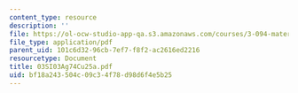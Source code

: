 ```yaml
---
content_type: resource
description: ''
file: https://ol-ocw-studio-app-qa.s3.amazonaws.com/courses/3-094-materials-in-human-experience-spring-2004/bf18a243504c09c34f78d98d6f4e5b25_03SI03Ag74Cu25a.pdf
file_type: application/pdf
parent_uid: 101c6d32-96cb-7ef7-f8f2-ac2616ed2216
resourcetype: Document
title: 03SI03Ag74Cu25a.pdf
uid: bf18a243-504c-09c3-4f78-d98d6f4e5b25
---
```

